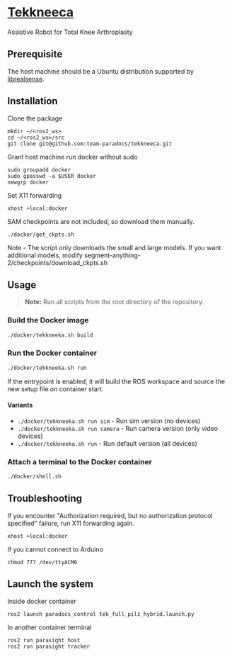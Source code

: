 # [Tekkneeca](https://mrsdprojects.ri.cmu.edu/2024teame/)
Assistive Robot for Total Knee Arthroplasty

## Prerequisite

The host machine should be a Ubuntu distribution supported by [librealsense](https://github.com/IntelRealSense/librealsense/blob/master/doc/distribution_linux.md).

## Installation

Clone the package
```
mkdir ~/<ros2_ws>
cd ~/<ros2_ws>/src
git clone git@github.com:team-paradocs/tekkneeca.git
```

Grant host machine run docker without sudo
```
sudo groupadd docker
sudo gpasswd -a $USER docker
newgrp docker
```

Set X11 forwarding 
```
xhost +local:docker
```

SAM checkpoints are not included, so download them manually.
``` 
./docker/get_ckpts.sh
```

Note - The script only downloads the small and large models. If you want additional models, modify segment-anything-2/checkpoints/download_ckpts.sh

## Usage

> **Note:** Run all scripts from the root directory of the repository.

### Build the Docker image

```bash
./docker/tekkneeka.sh build
```

### Run the Docker container

```bash
./docker/tekkneeka.sh run
```
If the entrypoint is enabled, it will build the ROS workspace and source the new setup file on container start.

#### Variants

- `./docker/tekkneeka.sh run sim` - Run sim version (no devices)
- `./docker/tekkneeka.sh run camera` - Run camera version (only video devices)
- `./docker/tekkneeka.sh run` - Run default version (all devices)

### Attach a terminal to the Docker container

```bash
./docker/shell.sh
```

## Troubleshooting

If you encounter "Authorization required, but no authorization protocol specified" failure, run X11 forwarding again.

```
xhost +local:docker
```
  
If you cannot connect to Arduino
```  
chmod 777 /dev/ttyACM0
```

## Launch the system

Inside docker container
```
ros2 launch paradocs_control tek_full_pilz_hybrid.launch.py
```

In another container terminal
```
ros2 run parasight host
ros2 run parasight tracker
```
